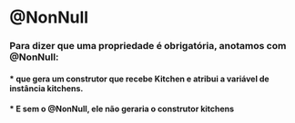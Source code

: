 # @NonNull
### Para dizer que uma propriedade é obrigatória, anotamos com @NonNull:
#### * que gera um construtor que recebe Kitchen e atribui a variável de instância kitchens.
#### * E sem o @NonNull, ele não geraria o construtor kitchens
